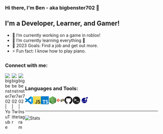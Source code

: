 ### Hi there, I'm Ben - aka bigbenster702 👋

## I'm a Developer, Learner, and Gamer!
- 🔭 I’m currently working on a game in roblox!
- 🌱 I’m currently learning everything 🤣
- 🥅 2023 Goals: Find a job and get out more.
- ⚡ Fun fact: I know how to play piano.

### Connect with me:

[<img align="left" alt="bigbenster702 | YouTube" width="22px" src="https://cdn.jsdelivr.net/npm/simple-icons@v3/icons/youtube.svg" />][youtube]
[<img align="left" alt="bigbenster702 | Twitter" width="22px" src="https://cdn.jsdelivr.net/npm/simple-icons@v3/icons/twitter.svg" />][twitter]
[<img align="left" alt="bigbenster702 | Instagram" width="22px" src="https://cdn.jsdelivr.net/npm/simple-icons@v3/icons/instagram.svg" />][instagram]

<br />

### Languages and Tools:

[<img align="left" alt="Visual Studio Code" width="26px" src="https://raw.githubusercontent.com/github/explore/80688e429a7d4ef2fca1e82350fe8e3517d3494d/topics/visual-studio-code/visual-studio-code.png" />][vsc]
[<img align="left" alt="JavaScript" width="26px" src="https://raw.githubusercontent.com/github/explore/80688e429a7d4ef2fca1e82350fe8e3517d3494d/topics/javascript/javascript.png" />][javasc]
[<img align="left" alt="TypeScript" width="26px" src="https://raw.githubusercontent.com/github/explore/80688e429a7d4ef2fca1e82350fe8e3517d3494d/topics/typescript/typescript.png" />][typescript]
[<img align="left" alt="Node.js" width="26px" src="https://raw.githubusercontent.com/github/explore/80688e429a7d4ef2fca1e82350fe8e3517d3494d/topics/nodejs/nodejs.png" />][node.js]
[<img align="left" alt="Git" width="26px" src="https://raw.githubusercontent.com/github/explore/80688e429a7d4ef2fca1e82350fe8e3517d3494d/topics/git/git.png" />][git]
[<img align="left" alt="GitHub" width="26px" src="https://raw.githubusercontent.com/github/explore/78df643247d429f6cc873026c0622819ad797942/topics/github/github.png" />][github]
[<img align="left" alt="Batch" width="26px" src="https://raw.githubusercontent.com/github/explore/80688e429a7d4ef2fca1e82350fe8e3517d3494d/topics/terminal/terminal.png" />][batch]
[<img align="left" alt="Lua" width="26px" src="https://raw.githubusercontent.com/github/explore/80688e429a7d4ef2fca1e82350fe8e3517d3494d/topics/lua/lua.png" />][lua]

<br />
<br />

---

![Stats](https://github-readme-stats.vercel.app/api?username=bigbenster702&show_icons=true&count_private=true&theme=cobalt)

[twitter]: https://twitter.com/bigbenster702
[youtube]: https://www.youtube.com/channel/UCm_EJICWLbr1MAYPd-vngNg
[instagram]: https://www.instagram.com/bigbenster702
[vsc]: https://code.visualstudio.com
[javasc]: https://www.javascript.com
[node.js]: https://nodejs.org
[git]: https://git-scm.com
[github]: https://github.com
[batch]: https://www.tutorialspoint.com/batch_script/index.htm
[lua]: http://www.lua.org
[typescript]: https://www.typescriptlang.org/
